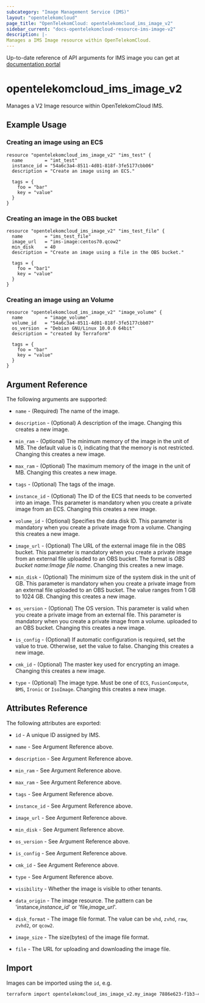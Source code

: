 ```yaml
---
subcategory: "Image Management Service (IMS)"
layout: "opentelekomcloud"
page_title: "OpenTelekomCloud: opentelekomcloud_ims_image_v2"
sidebar_current: "docs-opentelekomcloud-resource-ims-image-v2"
description: |-
Manages a IMS Image resource within OpenTelekomCloud.
---
```


Up-to-date reference of API arguments for IMS image you can get at
[documentation portal](https://docs.otc.t-systems.com/image-management-service/api-ref/ims_apis/image)

# opentelekomcloud_ims_image_v2

Manages a V2 Image resource within OpenTelekomCloud IMS.

## Example Usage

###  Creating an image using an ECS

```hcl
resource "opentelekomcloud_ims_image_v2" "ims_test" {
  name        = "imt_test"
  instance_id = "54a6c3a4-8511-4d01-818f-3fe5177cbb06"
  description = "Create an image using an ECS."

  tags = {
    foo = "bar"
    key = "value"
  }
}
```

###  Creating an image in the OBS bucket

```hcl
resource "opentelekomcloud_ims_image_v2" "ims_test_file" {
  name        = "ims_test_file"
  image_url   = "ims-image:centos70.qcow2"
  min_disk    = 40
  description = "Create an image using a file in the OBS bucket."

  tags = {
    foo = "bar1"
    key = "value"
  }
}
```

###  Creating an image using an Volume

```hcl
resource "opentelekomcloud_ims_image_v2" "image_volume" {
  name        = "image_volume"
  volume_id   = "54a6c3a4-8511-4d01-818f-3fe5177cbb07"
  os_version  = "Debian GNU/Linux 10.0.0 64bit"
  description = "created by Terraform"

  tags = {
    foo = "bar"
    key = "value"
  }
}
```

## Argument Reference

The following arguments are supported:

* `name` - (Required) The name of the image.

* `description` - (Optional) A description of the image. Changing this creates a new image.

* `min_ram` - (Optional) The minimum memory of the image in the unit of MB.
  The default value is 0, indicating that the memory is not restricted.
  Changing this creates a new image.

* `max_ram` - (Optional) The maximum memory of the image in the unit of MB.
  Changing this creates a new image.

* `tags` - (Optional) The tags of the image.

* `instance_id` - (Optional) The ID of the ECS that needs to be converted into an image.
  This parameter is mandatory when you create a private image from an ECS.
  Changing this creates a new image.

* `volume_id` - (Optional) Specifies the data disk ID.
  This parameter is mandatory when you create a private image from a volume.
  Changing this creates a new image.

* `image_url` - (Optional) The URL of the external image file in the OBS bucket.
  This parameter is mandatory when you create a private image from an external file
  uploaded to an OBS bucket. The format is *OBS bucket name:Image file name*.
  Changing this creates a new image.

* `min_disk` - (Optional) The minimum size of the system disk in the unit of GB.
  This parameter is mandatory when you create a private image from an external file
  uploaded to an OBS bucket. The value ranges from 1 GB to 1024 GB.
  Changing this creates a new image.

* `os_version` - (Optional) The OS version.
  This parameter is valid when you create a private image from an external file.
  This parameter is mandatory when you create a private image from a volume.
  uploaded to an OBS bucket. Changing this creates a new image.

* `is_config` - (Optional) If automatic configuration is required, set the value to true.
  Otherwise, set the value to false. Changing this creates a new image.

* `cmk_id` - (Optional) The master key used for encrypting an image.
  Changing this creates a new image.

* `type` - (Optional) The image type. Must be one of `ECS`, `FusionCompute`, `BMS`,
  `Ironic` or `IsoImage`. Changing this creates a new image.

## Attributes Reference

The following attributes are exported:

* `id` - A unique ID assigned by IMS.

* `name` - See Argument Reference above.

* `description` - See Argument Reference above.

* `min_ram` - See Argument Reference above.

* `max_ram` - See Argument Reference above.

* `tags` - See Argument Reference above.

* `instance_id` - See Argument Reference above.

* `image_url` - See Argument Reference above.

* `min_disk` - See Argument Reference above.

* `os_version` - See Argument Reference above.

* `is_config` - See Argument Reference above.

* `cmk_id` - See Argument Reference above.

* `type` - See Argument Reference above.

* `visibility` - Whether the image is visible to other tenants.

* `data_origin` - The image resource. The pattern can be 'instance,*instance_id*' or 'file,*image_url*'.

* `disk_format` - The image file format. The value can be `vhd`, `zvhd`, `raw`, `zvhd2`, or `qcow2`.

* `image_size` - The size(bytes) of the image file format.

* `file` - The URL for uploading and downloading the image file.

## Import

Images can be imported using the `id`, e.g.

```sh
terraform import opentelekomcloud_ims_image_v2.my_image 7886e623-f1b3-473e-b882-67ba1c35887f
```
